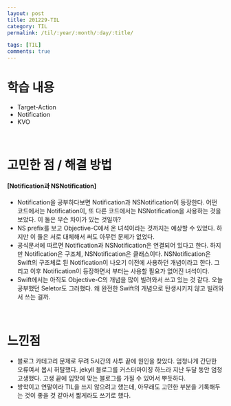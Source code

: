 ```yaml
---
layout: post
title: 201229-TIL
category: TIL
permalink: /til/:year/:month/:day/:title/

tags: [TIL]
comments: true
---
```

# 학습 내용
- Target-Action
- Notification
- KVO

<br>

# 고민한 점 / 해결 방법
#### [Notification과 NSNotification]
- Notification을 공부하다보면 Notification과 NSNotification이 등장한다. 어떤 코드에서는 Notification이, 또 다른 코드에서는 NSNotification을 사용하는 것을 보았다. 이 둘은 무슨 차이가 있는 것일까?
- NS prefix를 보고 Objective-C에서 온 녀석이라는 것까지는 예상할 수 있었다. 하지만 이 둘은 서로 대체해서 써도 아무런 문제가 없었다.
- 공식문서에 따르면 Notification과 NSNotification은 연결되어 있다고 한다. 하지만 Notification은 구조체, NSNotification은 클래스이다. NSNotification은 Swift의 구조체로 된 Notification이 나오기 이전에 사용하던 개념이라고 한다. 그리고 이후 Notification이 등장하면서 부터는 사용할 필요가 없어진 녀석이다.
- Swift에서는 아직도 Objective-C의 개념을  많이 빌려와서 쓰고 있는  것 같다. 오늘 공부했던 Seletor도 그러했다. 왜 완전한 Swift의 개념으로 탄생시키지 않고 빌려와서 쓰는 걸까.



<br>

# 느낀점
- 블로그 카테고리 문제로 무려 5시간의 사투 끝에 원인을 찾았다. 엄청나게 간단한 오류여서 몹시 허탈했다. jekyll 블로그를 커스터마이징 하느라 지난 두달 동안 엄청 고생했다. 고생 끝에 입맛에 맞는 블로그를 가질 수 있어서 뿌듯하다.
- 방학이고 연말이라 TIL을 쓰지 않으려고 했는데, 아무래도 고민한 부분을 기록해두는 것이 좋을 것 같아서 짧게라도 쓰기로 했다.

<br>
<br>
